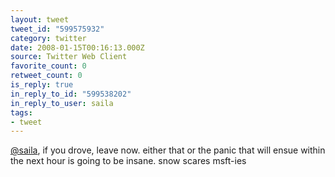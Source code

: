 ```yaml
---
layout: tweet
tweet_id: "599575932"
category: twitter
date: 2008-01-15T00:16:13.000Z
source: Twitter Web Client
favorite_count: 0
retweet_count: 0
is_reply: true
in_reply_to_id: "599538202"
in_reply_to_user: saila
tags:
- tweet
---
```


[@saila](https://twitter.com/@saila), if you drove, leave now.  either that or the panic that will ensue within the next hour is going to be insane.  snow scares msft-ies
